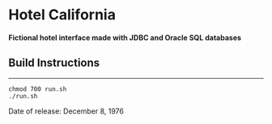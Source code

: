 # Hotel California
#### Fictional hotel interface made with JDBC and Oracle SQL databases

## Build Instructions
---

```
chmod 700 run.sh
./run.sh
```

Date of release: December 8, 1976